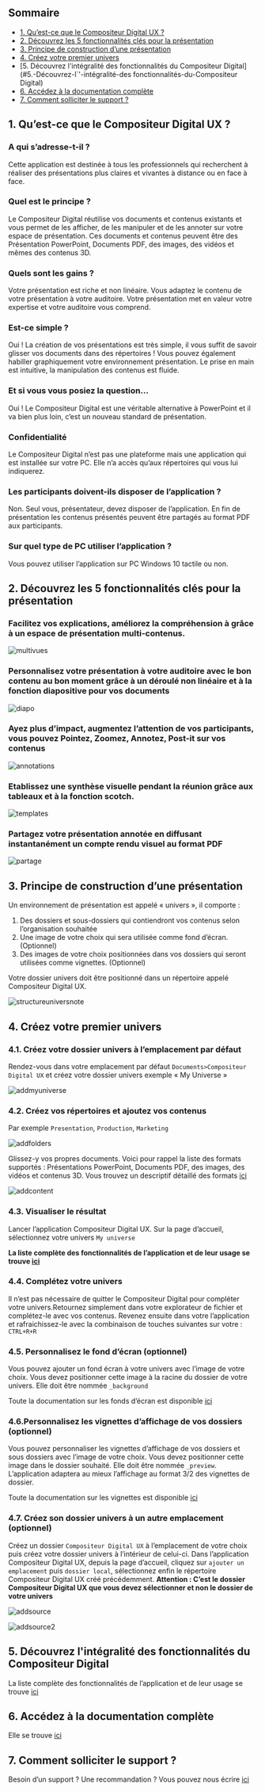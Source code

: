 ## Sommaire
* [1. Qu’est-ce que le Compositeur Digital UX ? ](#1.-Qu`’-est-ce-que-le-Compositeur-Digital-UX-?)
* [2. Découvrez les 5 fonctionnalités clés pour la présentation](#2.-Découvrez-les-5-fonctionnalités-clés-pour-la-présentation)
* [3. Principe de construction d’une présentation](#3.-Principe-de-construction-d`’-une-présentation)
* [4. Créez votre premier univers](#4.-Créez-votre-premier-univers)
* [5. Découvrez l'intégralité des fonctionnalités du Compositeur Digital](#5.-Découvrez-l`'-intégralité-des fonctionnalités-du-Compositeur Digital)
* [6. Accédez à la documentation complète](#6.-Accédez-à-la-documentation-complète)
* [7. Comment solliciter le support ?](#7.-Comment-solliciter-le-support-?)



## 1. Qu’est-ce que le Compositeur Digital UX ? 
### A qui s’adresse-t-il ?

Cette application est destinée à tous les professionnels qui recherchent à réaliser des présentations plus claires et vivantes à distance ou en face à face.



### Quel est le principe ?

Le Compositeur Digital réutilise vos documents et contenus existants et vous permet de les afficher, de les manipuler et de les annoter sur votre espace de présentation. 
Ces documents et contenus peuvent être des Présentation PowerPoint, Documents PDF, des images, des vidéos et mêmes des contenus 3D. 



### Quels sont les gains ?

Votre présentation est riche et non linéaire. Vous adaptez le contenu de votre présentation à votre auditoire.
Votre présentation met en valeur votre expertise et votre auditoire vous comprend. 



### Est-ce simple ?

Oui ! La création de vos présentations est très simple, il vous suffit de savoir glisser vos documents dans des répertoires ! Vous pouvez également habiller graphiquement votre environnement présentation. 
Le prise en main est intuitive, la manipulation des contenus est fluide.



### Et si vous vous posiez la question…

Oui !  Le Compositeur Digital est une véritable alternative à PowerPoint et il va bien plus loin, c’est un nouveau standard de présentation. 



### Confidentialité

Le Compositeur Digital n’est pas une plateforme mais une application qui est installée sur votre PC. Elle n’a accès qu’aux répertoires qui vous lui indiquerez. 



### Les participants doivent-ils disposer de l’application ?

Non. Seul vous, présentateur, devez disposer de l’application. En fin de présentation les contenus présentés peuvent être partagés au format PDF aux participants. 


### Sur quel type de PC utiliser l’application ?

Vous pouvez utiliser l’application sur PC Windows 10 tactile ou non.


## 2. Découvrez les 5 fonctionnalités clés pour la présentation

### Facilitez vos explications, améliorez la compréhension à grâce à un espace de présentation multi-contenus.

![multivues](http://compositeurdigital.github.io/UX/fr/onboarding/img/multivues.png)


### Personnalisez votre présentation à votre auditoire avec le bon contenu au bon moment grâce à un déroulé non linéaire et à la fonction diapositive pour vos documents  

![diapo](http://compositeurdigital.github.io/UX/fr/onboarding/img/diapo.png)


### Ayez plus d’impact, augmentez l’attention de vos participants, vous pouvez Pointez, Zoomez, Annotez, Post-it sur vos contenus 

![annotations](http://compositeurdigital.github.io/UX/fr/onboarding/img/annotations.png)


### Etablissez une synthèse visuelle pendant la réunion grâce aux tableaux et à la fonction scotch.

![templates](http://compositeurdigital.github.io/UX/fr/onboarding/img/templates.png)


### Partagez votre présentation annotée en diffusant instantanément un compte rendu visuel au format PDF 

![partage](http://compositeurdigital.github.io/UX/fr/onboarding/img/partage.png)

## 3. Principe de construction d’une présentation

Un environnement de présentation est appelé « univers », il comporte : 
1.	Des dossiers et sous-dossiers qui contiendront vos contenus selon l’organisation souhaitée
2.	Une image de votre choix qui sera utilisée comme fond d’écran. (Optionnel)
3.	Des images de votre choix positionnées dans vos dossiers qui seront utilisées comme vignettes. (Optionnel) 

Votre dossier univers doit être positionné dans un répertoire appelé Compositeur Digital UX. 


![structureuniversnote](http://compositeurdigital.github.io/UX/fr/onboarding/img/structureuniversnote.png)



## 4. Créez votre premier univers

### 4.1.	Créez votre dossier univers à l’emplacement par défaut

Rendez-vous dans votre emplacement par défaut `Documents>Compositeur Digital UX` et créez votre dossier univers exemple « My Universe »

![addmyuniverse](http://compositeurdigital.github.io/UX/fr/onboarding/img/addmyuniverse.png)



### 4.2.	Créez vos répertoires et ajoutez vos contenus

Par exemple `Presentation`, `Production`, `Marketing`

![addfolders](http://compositeurdigital.github.io/UX/fr/onboarding/img/addfolders.png)


Glissez-y vos propres documents. Voici pour rappel la liste des formats supportés : Présentations PowerPoint, Documents PDF, des images, des vidéos et contenus 3D. Vous trouvez un descriptif détaillé des formats [ici](http://doc.compositeurdigital.com/UX/fr/organise_content/supported_content/index.html)

![addcontent](http://compositeurdigital.github.io/UX/fr/onboarding/img/addcontent.png)

### 4.3. Visualiser le résultat

Lancer l’application Compositeur Digital UX. Sur la page d’accueil, sélectionnez votre univers `My universe`

**La liste complète des fonctionnalités de l’application et de leur usage se trouve [ici](http://doc.compositeurdigital.com/UX/fr/user_guide/workflow.html)**


  
### 4.4. Complétez votre univers

Il n’est pas nécessaire de quitter le Compositeur Digital pour compléter votre univers.Retournez simplement dans votre explorateur de fichier et complétez-le avec vos contenus. Revenez ensuite dans votre l’application et rafraichissez-le avec la combinaison de touches suivantes sur votre : `CTRL+R+R`



### 4.5. Personnalisez le fond d’écran (optionnel)

Vous pouvez ajouter un fond écran à votre univers avec l’image de votre choix. Vous devez positionner cette image à la racine du dossier de votre univers. Elle doit être nommée `_background` 

Toute la documentation sur les fonds d’écran est disponible [ici](http://doc.compositeurdigital.com/UX/fr/organise_content/create_universes.html#fond)



### 4.6.Personnalisez les vignettes d’affichage de vos dossiers (optionnel)

Vous pouvez personnaliser les vignettes d’affichage de vos dossiers et sous dossiers avec l’image de votre choix. Vous devez positionner cette image dans le dossier souhaité. Elle doit être nommée `_preview`. L’application adaptera au mieux l’affichage au format 3/2 des vignettes de dossier. 

Toute la documentation sur les vignettes est disponible [ici](http://doc.compositeurdigital.com/UX/fr/organise_content/create_universes.html#vignettes)



### 4.7. Créez son dossier univers à un autre emplacement (optionnel)

Créez un dossier `Compositeur Digital UX` à l’emplacement de votre choix puis créez votre dossier univers à l’intérieur de celui-ci. 
Dans l’application Compositeur Digital UX, depuis la page d’accueil, cliquez sur `ajouter un emplacement` puis `dossier local`, sélectionnez enfin le répertoire Compositeur Digital UX créé précédemment. 
**Attention : C’est le dossier Compositeur Digital UX que vous devez sélectionner et non le dossier de votre univers** 

![addsource](http://compositeurdigital.github.io/UX/fr/onboarding/img/addsource.png)

![addsource2](http://compositeurdigital.github.io/UX/fr/onboarding/img/addsource2.png)



## 5. Découvrez l'intégralité des fonctionnalités du Compositeur Digital

La liste complète des fonctionnalités de l’application et de leur usage se trouve [ici](http://doc.compositeurdigital.com/UX/fr/user_guide/workflow.html)



## 6. Accédez à la documentation complète

Elle se trouve [ici](http://doc.compositeurdigital.com/UX/fr/index.html)



## 7. Comment solliciter le support ?

Besoin d’un support ? Une recommandation ? Vous pouvez nous écrire [ici](https://www.compositeurdigital.com/wp/fr/contact)
